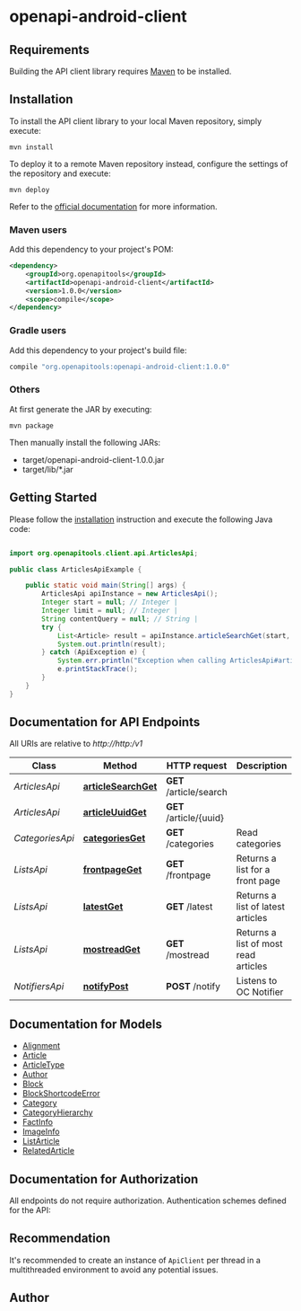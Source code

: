 # openapi-android-client

## Requirements

Building the API client library requires [Maven](https://maven.apache.org/) to be installed.

## Installation

To install the API client library to your local Maven repository, simply execute:

```shell
mvn install
```

To deploy it to a remote Maven repository instead, configure the settings of the repository and execute:

```shell
mvn deploy
```

Refer to the [official documentation](https://maven.apache.org/plugins/maven-deploy-plugin/usage.html) for more information.

### Maven users

Add this dependency to your project's POM:

```xml
<dependency>
    <groupId>org.openapitools</groupId>
    <artifactId>openapi-android-client</artifactId>
    <version>1.0.0</version>
    <scope>compile</scope>
</dependency>
```

### Gradle users

Add this dependency to your project's build file:

```groovy
compile "org.openapitools:openapi-android-client:1.0.0"
```

### Others

At first generate the JAR by executing:

    mvn package

Then manually install the following JARs:

- target/openapi-android-client-1.0.0.jar
- target/lib/*.jar

## Getting Started

Please follow the [installation](#installation) instruction and execute the following Java code:

```java

import org.openapitools.client.api.ArticlesApi;

public class ArticlesApiExample {

    public static void main(String[] args) {
        ArticlesApi apiInstance = new ArticlesApi();
        Integer start = null; // Integer | 
        Integer limit = null; // Integer | 
        String contentQuery = null; // String | 
        try {
            List<Article> result = apiInstance.articleSearchGet(start, limit, contentQuery);
            System.out.println(result);
        } catch (ApiException e) {
            System.err.println("Exception when calling ArticlesApi#articleSearchGet");
            e.printStackTrace();
        }
    }
}

```

## Documentation for API Endpoints

All URIs are relative to *http://http:/v1*

Class | Method | HTTP request | Description
------------ | ------------- | ------------- | -------------
*ArticlesApi* | [**articleSearchGet**](docs/ArticlesApi.md#articleSearchGet) | **GET** /article/search | 
*ArticlesApi* | [**articleUuidGet**](docs/ArticlesApi.md#articleUuidGet) | **GET** /article/{uuid} | 
*CategoriesApi* | [**categoriesGet**](docs/CategoriesApi.md#categoriesGet) | **GET** /categories | Read categories
*ListsApi* | [**frontpageGet**](docs/ListsApi.md#frontpageGet) | **GET** /frontpage | Returns a list for a front page
*ListsApi* | [**latestGet**](docs/ListsApi.md#latestGet) | **GET** /latest | Returns a list of latest articles
*ListsApi* | [**mostreadGet**](docs/ListsApi.md#mostreadGet) | **GET** /mostread | Returns a list of most read articles
*NotifiersApi* | [**notifyPost**](docs/NotifiersApi.md#notifyPost) | **POST** /notify | Listens to OC Notifier


## Documentation for Models

 - [Alignment](docs/Alignment.md)
 - [Article](docs/Article.md)
 - [ArticleType](docs/ArticleType.md)
 - [Author](docs/Author.md)
 - [Block](docs/Block.md)
 - [BlockShortcodeError](docs/BlockShortcodeError.md)
 - [Category](docs/Category.md)
 - [CategoryHierarchy](docs/CategoryHierarchy.md)
 - [FactInfo](docs/FactInfo.md)
 - [ImageInfo](docs/ImageInfo.md)
 - [ListArticle](docs/ListArticle.md)
 - [RelatedArticle](docs/RelatedArticle.md)


## Documentation for Authorization

All endpoints do not require authorization.
Authentication schemes defined for the API:

## Recommendation

It's recommended to create an instance of `ApiClient` per thread in a multithreaded environment to avoid any potential issues.

## Author



